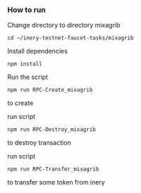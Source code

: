 ### How to run

Change directory to directory mixagrib

```shell
cd ~/inery-testnet-faucet-tasks/mixagrib
```

Install dependencies

```shell
npm install
```

Run the script

```
npm run RPC-Create_mixagrib
```

to create

run script

```
npm run RPC-Destroy_mixagrib

```

to destroy transaction

run script

```
npm run RPC-Transfer_mixagrib

```

to transfer some token from inery

